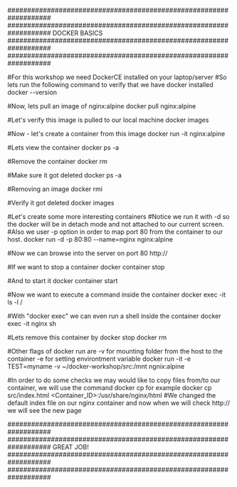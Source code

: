 ###################################################################
###################################################################
			DOCKER BASICS
###################################################################
###################################################################


#For this workshop we need DockerCE installed on your laptop/server
#So lets run the following command to verify that we have docker installed
docker --version

#Now, lets pull an image of nginx:alpine 
docker pull nginx:alpine

#Let's verify this image is pulled to our local machine
docker images

#Now - let's create a container from this image 
docker run -it nginx:alpine

#Lets view the container
docker ps -a

#Remove the container
docker rm <Container ID>

#Make sure it got deleted
docker ps -a

#Removing an image
docker rmi <Image ID>

#Verify it got deleted
docker images

#Let's create some more interesting containers
#Notice we run it with -d so the docker will be in detach mode and not attached to our current screen.
#Also we user -p option in order to map port 80 from the container to our host.
docker run -d -p 80:80 --name=nginx nginx:alpine

#Now we can browse into the server on port 80
http://<IP>

#If we want to stop a container
docker container stop <Container ID>

#And to start it 
docker container start <Container ID>

#Now we want to execute a command inside the container
docker exec -it <Container ID> ls -l /

#With "docker exec" we can even run a shell inside the container
docker exec -it nginx sh

#Lets remove this container by
docker stop <Container ID>
docker rm <Container ID>

#Other flags of docker run are -v for mounting folder from the host to the container -e for setting environtment variable
docker run -it -e TEST=myname -v ~/docker-workshop/src:/mnt ngnix:alpine

#In order to do some checks we may would like to copy files from/to our container, we will use the command docker cp for example
docker cp src/index.html <Container_ID>:/usr/share/nginx/html 
#We changed the default index file on our nginx container and now when we will check http://<Server IP> we will see the new page













###################################################################
###################################################################
			GREAT JOB!
###################################################################
###################################################################
